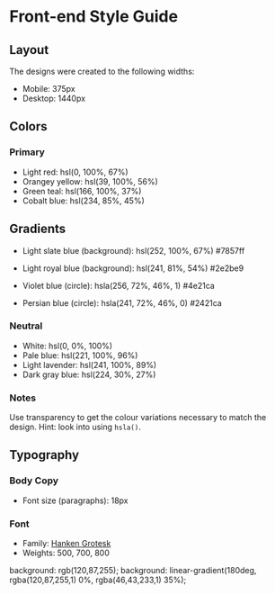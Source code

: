 # Front-end Style Guide

## Layout

The designs were created to the following widths:

- Mobile: 375px
- Desktop: 1440px

## Colors

### Primary

- Light red: hsl(0, 100%, 67%)
- Orangey yellow: hsl(39, 100%, 56%)
- Green teal: hsl(166, 100%, 37%)
- Cobalt blue: hsl(234, 85%, 45%)

## Gradients

- Light slate blue (background): hsl(252, 100%, 67%)   #7857ff
- Light royal blue (background): hsl(241, 81%, 54%)     #2e2be9

- Violet blue (circle): hsla(256, 72%, 46%, 1)   #4e21ca
- Persian blue (circle): hsla(241, 72%, 46%, 0)   #2421ca  



### Neutral

- White: hsl(0, 0%, 100%)
- Pale blue: hsl(221, 100%, 96%)
- Light lavender: hsl(241, 100%, 89%)
- Dark gray blue: hsl(224, 30%, 27%)

### Notes

Use transparency to get the colour variations necessary to match the design. Hint: look into using `hsla()`.

## Typography

### Body Copy

- Font size (paragraphs): 18px

### Font

- Family: [Hanken Grotesk](https://fonts.google.com/specimen/Hanken+Grotesk)
- Weights: 500, 700, 800

background: rgb(120,87,255);
    background: linear-gradient(180deg, rgba(120,87,255,1) 0%, rgba(46,43,233,1) 35%); 